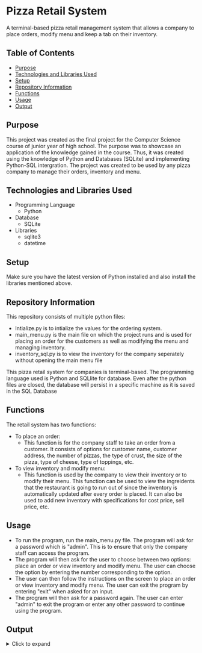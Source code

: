# Pizza Retail System

A terminal-based pizza retail management system that allows a company to place orders, modify menu and keep a tab on their inventory.


## Table of Contents
- [Purpose](#purpose)
- [Technologies and Libraries Used](#technologies-and-libraries-used)
- [Setup](#setup)
- [Repository Information](#repository-information)
- [Functions](#functions)
- [Usage](#usage)
- [Output](#output)


## Purpose
This project was created as the final project for the Computer Science course of junior year of high school. The purpose was to showcase an application of the knowledge gained in the course. Thus, it was created using the knowledge of Python and Databases (SQLite) and implementing Python-SQL intergration. The project was created to be used by any pizza company to manage their orders, inventory and menu.

## Technologies and Libraries Used
- Programming Language
  - Python
- Database
  - SQLite
- Libraries
  - sqlite3 
  - datetime


## Setup
Make sure you have the latest version of Python installed and also install the libraries mentioned above.


## Repository Information
This repository consists of multiple python files:
- Intialize.py is to intialize the values for the ordering system. 
- main_menu.py is the main file on which the project runs and is used for placing an order for the customers as well as modifying the menu and managing inventory.
- inventory_sql.py is to view the inventory for the company seperately without opening the main menu file


This pizza retail system for companies is terminal-based. The programming language used is Python and SQLlite for database. Even after the python files are closed, the database will persist in a specific machine as it is saved in the SQL Database


## Functions
The retail system has two functions:

- To place an order:
  - This function is for the company staff to take an order from a customer. It consists of options for customer name, customer address, the number of pizzas, the type of crust, the size of the pizza, type of cheese, type of toppings, etc.
- To view inventory and modify menu:
  - This function is used by the company to view their inventory or to modify their menu. This function can be used to view the ingreidents that the restaurant is going to run out of since the inventory is automatically updated after every order is placed. It can also be used to add new inventory with specifications for cost price, sell price, etc.


## Usage
- To run the program, run the main_menu.py file. The program will ask for a password which is "admin". This is to ensure that only the company staff can access the program. 
- The program will then ask for the user to choose between two options: place an order or view inventory and modify menu. The user can choose the option by entering the number corresponding to the option. 
- The user can then follow the instructions on the screen to place an order or view inventory and modify menu. The user can exit the program by entering "exit" when asked for an input. 
- The program will then ask for a password again. The user can enter "admin" to exit the program or enter any other password to continue using the program.


## Output
<details>
<summary>Click to expand</summary>
<br>
<img src="readme_images/pic1.png" width="700">
<br>
<img src="readme_images/pic2.png">
<br>
<img src="readme_images/pic3.png">
<br>
<img src="readme_images/pic4.png">
<br>
<img src="readme_images/pic5.png">
<br>
<img src="readme_images/pic6.png">
<br>
<img src="readme_images/pic7.png">
<br>
<img src="readme_images/pic8.png">
<br>
<img src="readme_images/pic9.png" width="800">
<br>
<img src="readme_images/pic10.png">
<br>
<img src="readme_images/pic11.png">
<br>
<img src="readme_images/pic12.png">

</details>
